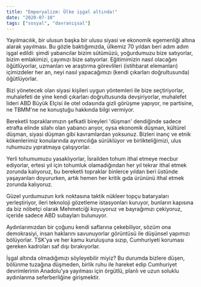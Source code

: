 ```yaml
---
title: "Emperyalizm: Ülke işgal altında!"
date: "2020-07-10"
tags: ["sosyal", "davranışsal"]
---
```


Yayılmacılık, bir ulusun başka bir ulusu siyasi ve ekonomik egemenliği altına alarak yayılması. Bu gözle baktığımızda, ülkemiz 70 yıldan beri adım adım işgal edildi: şimdi yabancılar bizim sütümüzü, yoğurdumuzu bize satıyorlar, bizim emlakimizi, çayımızı bize satıyorlar. Eğitimimizin nasıl olacağını öğütlüyorlar, uzmanları ve araştırma görevlileri (istihbarat elemanları) içimizdeler her an, neyi nasıl yapacağımızı (kendi çıkarları doğrultusunda) öğütlüyorlar.

Bizi yönetecek olan siyasi kişileri uygun yöntemleri ile bize seçtiriyorlar, muhalefeti de yine kendi çıkarları doğrultusunda devşiriyorlar, muhalefet lideri ABD Büyük Elçisi ile otel odasında gizli görüşme yapıyor, ne partisine, ne TBMM'ne ne konuştuğu hakkında bilgi vermiyor.

Bereketli topraklarımızın şefkatli bireyleri 'düşman' dendiğinde sadece etrafta elinde silahı olan yabancı arıyor, oysa ekonomik düşman, kültürel düşman, siyasi düşman gibi kavramlardan yoksunuz. Bizleri inanç ve etnik kökenlerimiz konularında ayrımcılığa sürüklüyor ve birlikteliğimizi, ulus ruhumuzu yıpratmaya çalışıyorlar.

Yerli tohumumuzu yasaklıyorlar, İsrailden tohum ithal etmeye mecbur ediyorlar, ertesi yıl için tohumluk olamadığından her yıl tekrar ithal etmek zorunda kalıyoruz, bu bereketli topraklar binlerce yıldan beri üstünde yaşayanları doyururken, artık hemen her kritik gıda ürününü ithal etmek zorunda kalıyoruz.

Güzel yurdumuzun kırk noktasına taktik nükleer topçu bataryaları yerleştiriyor, ileri teknoloji gözetleme istasyonları kuruyor, bunların kapısına da biz nöbetçi olarak Mehmetciği koyuyoruz ve bayrağımızı çekiyoruz, içeride sadece ABD subayları bulunuyor.

Aydınlarımızdan bir çoğunu kendi saflarına çekebiliyor, sözüm ona demokrasiyi, insan haklarını savunuyorlar görüntüsü ile düşünsel yapımızı bölüyorlar. TSK'ya ve her kamu kuruluşuna sızıp, Cumhuriyeti koruması gereken kadroları saf dışı bırakıyorlar.

İşgal altında olmadığımızı söyleyebilir miyiz? Bu durumda bizlere düşen, bölünme tuzağına düşmeden, birlik ruhu ile hareket edip Cumhuriyet devrimlerinin Anadolu'ya yayılması için örgütlü, planlı ve uzun soluklu aydınlanma seferberliğine girişmektir.